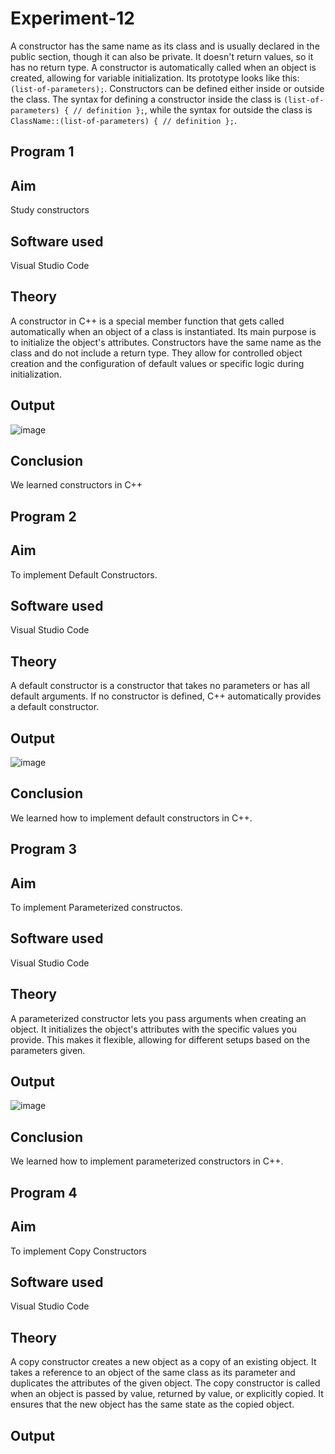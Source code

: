 # Experiment-12
A constructor has the same name as its class and is usually declared in the public section, though it can also be private. It doesn't return values, so it has no return type. A constructor is automatically called when an object is created, allowing for variable initialization. Its prototype looks like this: `(list-of-parameters);`. Constructors can be defined either inside or outside the class. The syntax for defining a constructor inside the class is `(list-of-parameters) { // definition };`, while the syntax for outside the class is `ClassName::(list-of-parameters) { // definition };`.
## Program 1
## Aim
Study constructors

## Software used
Visual Studio Code

## Theory
A constructor in C++ is a special member function that gets called automatically when an object of a class is instantiated. Its main purpose is to initialize the object's attributes. Constructors have the same name as the class and do not include a return type. They allow for controlled object creation and the configuration of default values or specific logic during initialization.

## Output
![image](https://github.com/user-attachments/assets/66dceb61-e88d-4e58-8560-eee5f733c642)

## Conclusion
We learned constructors in C++

## Program 2
## Aim
To implement Default Constructors.

## Software used
Visual Studio Code

## Theory
A default constructor is a constructor that takes no parameters or has all default arguments. If no constructor is defined, C++ automatically provides a default constructor.

## Output
![image](https://github.com/user-attachments/assets/26466de9-3aef-4d52-bbf7-852f62b68efe)

## Conclusion
We learned how to implement default constructors in C++.

## Program 3
## Aim
To implement Parameterized constructos.

## Software used
Visual Studio Code

## Theory
A parameterized constructor lets you pass arguments when creating an object. It initializes the object's attributes with the specific values you provide. This makes it flexible, allowing for different setups based on the parameters given.

## Output
![image](https://github.com/user-attachments/assets/7337675d-9497-415b-aeb7-c35f4dda5c79)

## Conclusion
We learned how to implement parameterized constructors in C++.

## Program 4
## Aim
To implement Copy Constructors

## Software used
Visual Studio Code

## Theory
A copy constructor creates a new object as a copy of an existing object. It takes a reference to an object of the same class as its parameter and duplicates the attributes of the given object. The copy constructor is called when an object is passed by value, returned by value, or explicitly copied. It ensures that the new object has the same state as the copied object.

## Output
